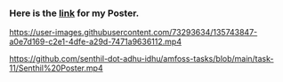 ### Here is the [link](https://www.canva.com/design/DAEraabVnZk/3-rRMoFL4SfOxmJkd28cng/view?utm_content=DAEraabVnZk&utm_campaign=designshare&utm_medium=link&utm_source=sharebutton) for my Poster.


https://user-images.githubusercontent.com/73293634/135743847-a0e7d169-c2e1-4dfe-a29d-7471a9636112.mp4

https://github.com/senthil-dot-adhu-idhu/amfoss-tasks/blob/main/task-11/Senthil%20Poster.mp4
